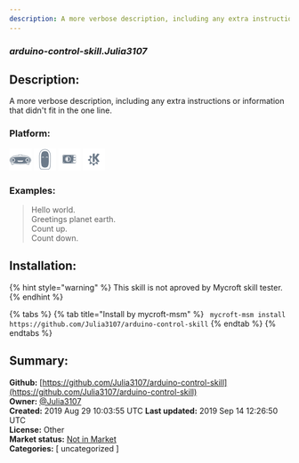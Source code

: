 ```yaml
---
description: A more verbose description, including any extra instructions or
---
```


### _arduino-control-skill.Julia3107_  
## Description:  
A more verbose description, including any extra instructions or
information that didn't fit in the one line.  
  
### Platform:  
 ![Mark I](../.gitbook/assets/mark-1-icon.png)  ![Mark II](../.gitbook/assets/mark-2-icon.png)  ![Picroft](../.gitbook/assets/picroft-icon.png)  ![plasmoid](../.gitbook/assets/kde.png)   
### Examples:  
> Hello world.  
> Greetings planet earth.  
> Count up.  
> Count down.  
  
## Installation:  
{% hint style="warning" %}
This skill is not aproved by Mycroft skill tester.
{% endhint %}
    
{% tabs %}
{% tab title="Install by mycroft-msm" %}
``` mycroft-msm install https://github.com/Julia3107/arduino-control-skill```
{% endtab %}
  {% endtabs %}
    
## Summary:  
**Github:** [https://github.com/Julia3107/arduino-control-skill](https://github.com/Julia3107/arduino-control-skill)  
**Owner:** [@Julia3107](https://github.com/Julia3107)  
**Created:** 2019 Aug 29 10:03:55 UTC  **Last updated:** 2019 Sep 14 12:26:50 UTC  
**License:** Other  
**Market status:** [Not in Market](https://market.mycroft.ai/skill/)  
**Categories:** [ uncategorized ]   
